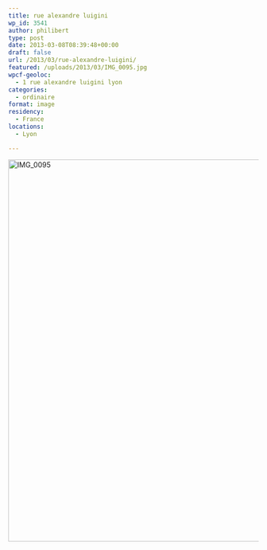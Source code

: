 ```yaml
---
title: rue alexandre luigini
wp_id: 3541
author: philibert
type: post
date: 2013-03-08T08:39:48+00:00
draft: false
url: /2013/03/rue-alexandre-luigini/
featured: /uploads/2013/03/IMG_0095.jpg
wpcf-geoloc:
  - 1 rue alexandre luigini lyon
categories:
  - ordinaire
format: image
residency:
  - France
locations:
  - Lyon

---
```

[<img src="/uploads/2013/03/IMG_0095-1024x768.jpg" alt="IMG_0095" width="1024" height="768" class="alignleft size-large wp-image-3539" srcset="/uploads/2013/03/IMG_0095-1024x768.jpg 1024w, /uploads/2013/03/IMG_0095-300x225.jpg 300w, /uploads/2013/03/IMG_0095-263x197.jpg 263w, /uploads/2013/03/IMG_0095-650x487.jpg 650w" sizes="(max-width: 1024px) 100vw, 1024px" />][1]

 [1]: /uploads/2013/03/IMG_0095.jpg